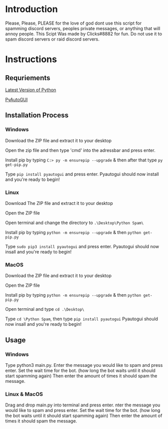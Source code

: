 # Introduction
Please, Please, PLEASE for the love of god dont use this script for spamming discord servers, peoples private messages, or anything that will annoy people.
This Scipt Was made by Clicks#8882 for fun. Do not use it to spam discord servers or raid discord servers.

# Instructions
## Requriements
[Latest Version of Python](https://www.python.org/ftp/python/3.10.5/python-3.10.5-amd64.exe)


[PyAutoGUI](https://pypi.org/project/PyAutoGUI/)

## Installation Process

### Windows

Download the ZIP file and extract it to your desktop

Open the zip file and then type 'cmd' into the adressbar and press enter.

Install pip by typing `C:> py -m ensurepip --upgrade` & then after that type `py get-pip.py`

Type `pip install pyautogui` and press enter. Pyautogui should now install and you're ready to begin!

### Linux

Download The ZIP file and extract it to your desktop

Open the ZIP file 

Open terminal and change the directory to `.\Desktop\Python Spam\`

Install pip by typing `python -m ensurepip --upgrade` & then `python get-pip.py`

Type `sudo pip3 install pyautogui` and press enter. Pyautogui should now insall and you're ready to begin!

### MacOS

Download the ZIP file and extract it to your desktop

Open the ZIP file 

Install pip by typing `python -m ensurepip --upgrade` & then `python get-pip.py`

Open terminal and type `cd .\Desktop\`

Type `cd \Python Spam`, then type `pip install pyautogui` Pyautogui should now insall and you're ready to begin!


## Usage

### Windows

Type python3 main.py. Enter the message you would like to spam and press enter. Set the wait time for the bot. (how long the bot waits until it should start spamming again) Then enter the amount of times it should spam the message.

### Linux & MacOS

Drag and drop main.py into terminal and press enter. nter the message you would like to spam and press enter. Set the wait time for the bot. (how long the bot waits until it should start spamming again) Then enter the amount of times it should spam the message.


